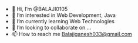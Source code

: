 - 👋 Hi, I’m @BALAJI0105
- 👀 I’m interested in Web Development, Java
- 🌱 I’m currently learning Web Technologies 
- 💞️ I’m looking to collaborate on ...
- 📫 How to reach me Balajiganesh033@gmail.com

<!---
BALAJI0105/BALAJI0105 is a ✨ special ✨ repository because its `README.md` (this file) appears on your GitHub profile.
You can click the Preview link to take a look at your changes.
--->
